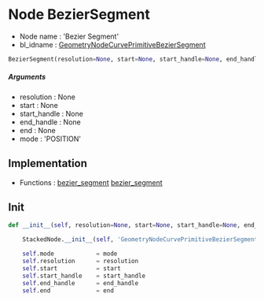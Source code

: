 # Node BezierSegment

- Node name : 'Bezier Segment'
- bl_idname : [GeometryNodeCurvePrimitiveBezierSegment](https://docs.blender.org/api/current/bpy.types.GeometryNodeCurvePrimitiveBezierSegment.html)


``` python
BezierSegment(resolution=None, start=None, start_handle=None, end_handle=None, end=None, mode='POSITION', node_label=None, node_color=None)
```
##### Arguments

- resolution : None
- start : None
- start_handle : None
- end_handle : None
- end : None
- mode : 'POSITION'

## Implementation

- Functions : [bezier_segment](/docs/GeoNodes/GeoNodesTree.md#bezier_segment) [bezier_segment](/docs/GeoNodes/GeoNodesTree.md#bezier_segment)

## Init

``` python
def __init__(self, resolution=None, start=None, start_handle=None, end_handle=None, end=None, mode='POSITION', node_label=None, node_color=None):

    StackedNode.__init__(self, 'GeometryNodeCurvePrimitiveBezierSegment', node_label=node_label, node_color=node_color)

    self.mode            = mode
    self.resolution      = resolution
    self.start           = start
    self.start_handle    = start_handle
    self.end_handle      = end_handle
    self.end             = end
```

